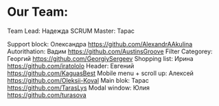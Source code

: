 # Our Team:

Team Lead: Надежда
SCRUM Master: Тарас

Support block: Олександра https://github.com/AlexandrAAkulina
Autorithation: Вадим https://github.com/AustinsGroove
Filter Categorey: Георгий https://github.com/GeorgiySergeev
Shopping list: Ирина https://github.com/iratololo
Header: Евгений https://github.com/KaguasBest
Mobile menu + scroll up: Алексей https://github.com/Oleksii-Koval
Main blok: Тарас https://github.com/TarasLys
Modal window: Юлия https://github.com/turasova
